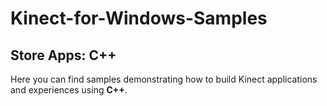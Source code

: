 Kinect-for-Windows-Samples 
==========================

## Store Apps: C++

Here you can find samples demonstrating how to build Kinect applications and experiences using **C++**.
